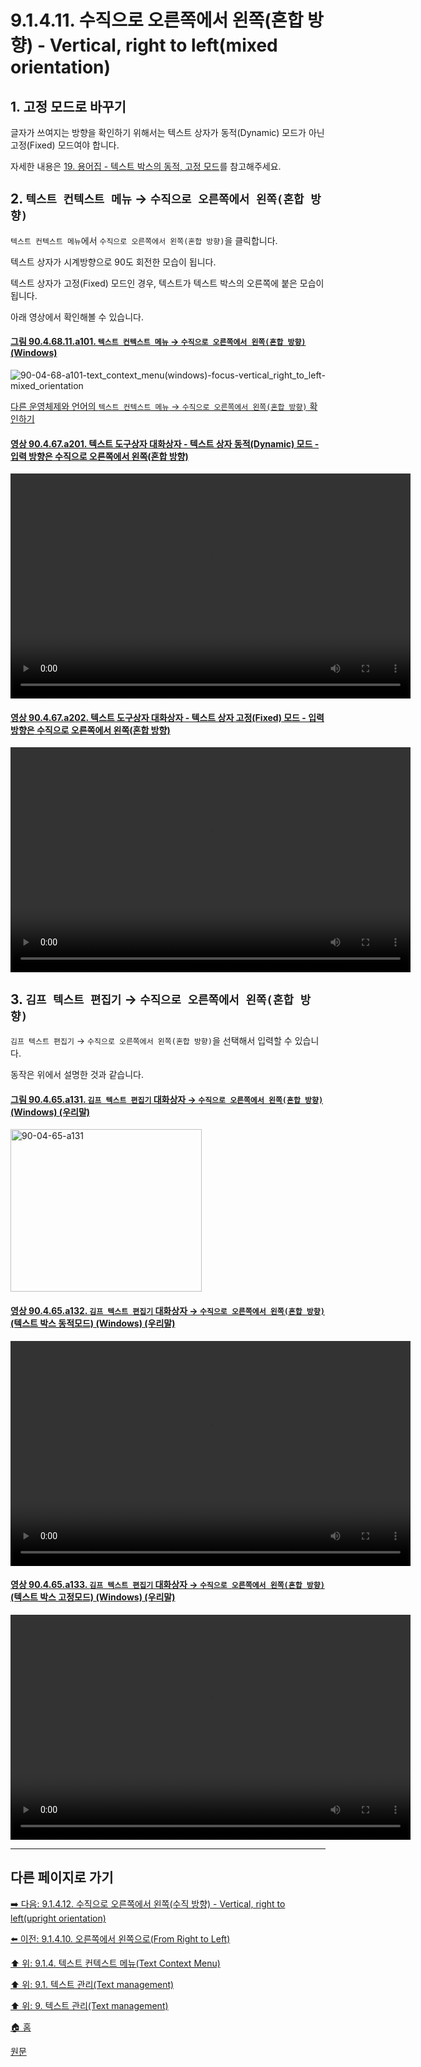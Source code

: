 # 9.1.4.11. 수직으로 오른쪽에서 왼쪽(혼합 방향) - Vertical, right to left(mixed orientation)

## 1. 고정 모드로 바꾸기
글자가 쓰여지는 방향을 확인하기 위해서는 텍스트 상자가 동적(Dynamic) 모드가 아닌 고정(Fixed) 모드여야 합니다.

자세한 내용은 [19. 용어집 - 텍스트 박스의 동적, 고정 모드](./19-glossaryx-text_box_mode.md)를 참고해주세요.

## 2. `텍스트 컨텍스트 메뉴` → `수직으로 오른쪽에서 왼쪽(혼합 방향)`
`텍스트 컨텍스트 메뉴`에서 `수직으로 오른쪽에서 왼쪽(혼합 방향)`을 클릭합니다.

텍스트 상자가 시계방향으로 90도 회전한 모습이 됩니다.

텍스트 상자가 고정(Fixed) 모드인 경우, 텍스트가 텍스트 박스의 오른쪽에 붙은 모습이 됩니다.

아래 영상에서 확인해볼 수 있습니다.

<a id="90-04-68-11-a101"></a>

#### [그림 90.4.68.11.a101. `텍스트 컨텍스트 메뉴` → `수직으로 오른쪽에서 왼쪽(혼합 방향)` (Windows)](./90-04-0068-011-vertical_right_to_left_mixed_orientation.md#90-04-68-11-a101)
![90-04-68-a101-text_context_menu(windows)-focus-vertical_right_to_left-mixed_orientation](https://github.com/wonder13662/gimp/assets/15767104/3b080970-aeba-446f-bd7b-7ec4f99d2ba8)

[다른 운영체제와 언어의 `텍스트 컨텍스트 메뉴` → `수직으로 오른쪽에서 왼쪽(혼합 방향)` 확인하기](./90-04-0068-011-vertical_right_to_left_mixed_orientation.md#90-04-68-11-a201)

<a id="90-04-67-a201"></a>

#### [영상 90.4.67.a201. 텍스트 도구상자 대화상자 - 텍스트 상자 동적(Dynamic) 모드 - 입력 방향은 수직으로 오른쪽에서 왼쪽(혼합 방향)](./90-04-0067-text_toolbox.md#90-04-67-a201)
<video controls="controls" width="640" height="360" src="https://github.com/wonder13662/gimp/assets/15767104/f12614ee-5a81-4102-a4ad-7a30d8a654ab"></video>

<a id="90-04-67-a202"></a>

#### [영상 90.4.67.a202. 텍스트 도구상자 대화상자 - 텍스트 상자 고정(Fixed) 모드 - 입력 방향은 수직으로 오른쪽에서 왼쪽(혼합 방향)](./90-04-0067-text_toolbox.md#90-04-67-a202)
<video controls="controls" width="640" height="360" src="https://github.com/wonder13662/gimp/assets/15767104/04ea10af-6614-4cf0-bac3-125562d57c31"></video>

## 3. `김프 텍스트 편집기` → `수직으로 오른쪽에서 왼쪽(혼합 방향)`
`김프 텍스트 편집기` → `수직으로 오른쪽에서 왼쪽(혼합 방향)`을 선택해서 입력할 수 있습니다.

동작은 위에서 설명한 것과 같습니다.

<a id="90-04-65-a131"></a>

#### [그림 90.4.65.a131. `김프 텍스트 편집기` 대화상자 → `수직으로 오른쪽에서 왼쪽(혼합 방향)` (Windows) (우리말)](./90-04-0065-gimp_text_editor.md#90-04-65-a131)
<img width="306" height="260" alt="90-04-65-a131" src="https://github.com/wonder13662/gimp/assets/15767104/723253d3-88a5-4f24-b23c-3131249b00fa" />

<a id="90-04-65-a132"></a>

#### [영상 90.4.65.a132. `김프 텍스트 편집기` 대화상자 → `수직으로 오른쪽에서 왼쪽(혼합 방향)` (텍스트 박스 동적모드) (Windows) (우리말)](./90-04-0065-gimp_text_editor.md#90-04-65-a132)
<video controls="controls" width="640" height="360" src="https://github.com/wonder13662/gimp/assets/15767104/97f8acf4-ba72-4117-9e06-f3bdd8c6e804"></video>

<a id="90-04-65-a133"></a>

#### [영상 90.4.65.a133. `김프 텍스트 편집기` 대화상자 → `수직으로 오른쪽에서 왼쪽(혼합 방향)` (텍스트 박스 고정모드) (Windows) (우리말)](./90-04-0065-gimp_text_editor.md#90-04-65-a133)
<video controls="controls" width="640" height="360" src="https://github.com/wonder13662/gimp/assets/15767104/c3334f00-222c-4ba4-8205-0f5a321937d7"></video>

***

## 다른 페이지로 가기

[➡️ 다음: 9.1.4.12. 수직으로 오른쪽에서 왼쪽(수직 방향) - Vertical, right to left(upright orientation)](./09-01-04-12-vertical_right_to_left_upright_orientation.md)

[⬅️ 이전: 9.1.4.10. 오른쪽에서 왼쪽으로(From Right to Left)](./09-01-04-10-from_right_to_left.md)

[⬆️ 위: 9.1.4. 텍스트 컨텍스트 메뉴(Text Context Menu)](./09-01-04-00-text_context_menu.md)

[⬆️ 위: 9.1. 텍스트 관리(Text management)](./09-01-00-text-management.md)

[⬆️ 위: 9. 텍스트 관리(Text management)](./09-00-text-management.md)

[🏠 홈](./00-home.md)

[원문](https://docs.gimp.org/2.10/ko/gimp-image-text-management.html#text-context-menu)
